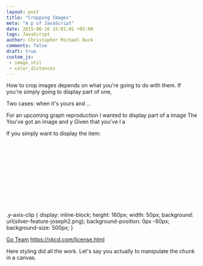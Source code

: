 ```yaml
---
layout: post
title: "Cropping Images"
meta: "A p of JavaScript"
date: 2015-06-16 15:01:01 +05:00
tags: JavaScript
author: Christopher Michael Buck
comments: false
draft: true
custom_js:
 - image_util
 - color_distances
---
```


How to crop images depends on what you're going to do with them.  If you're simply going to display part of one, 

Two cases: when it's yours and ...

For an upcoming graph reproduction I wanted to display part of a image The 
You've got an image and y
Given that you've l
a

If you simply want to display the item:

<a href="https://xkcd.com/1520/" 
style="display: inline-block;
height: 170px;
width: 204px;
background: url(https://imgs.xkcd.com/comics/degree_off.png);
background-position: -392px -4px;"></a>

.y-axis-clip {
    display: inline-block;
    height: 160px;
	width: 50px;
	background: url(silver-feature-joseph2.png);
	background-position: 0px -60px;
	background-size: 500px;
}

[Go Team](https://xkcd.com/1520/)
https://xkcd.com/license.html

Here styling did all the work. Let's say you actually to manipulate the chunk in a canvas.




